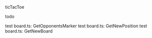 ticTacToe

todo 

test board.ts: GetOpponentsMarker
test board.ts: GetNewPosition
test board.ts: GetNewBoard